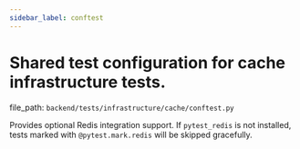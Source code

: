 ```yaml
---
sidebar_label: conftest
---
```


# Shared test configuration for cache infrastructure tests.

  file_path: `backend/tests/infrastructure/cache/conftest.py`

Provides optional Redis integration support. If `pytest_redis` is not
installed, tests marked with `@pytest.mark.redis` will be skipped gracefully.
